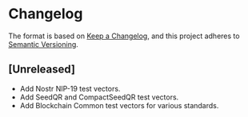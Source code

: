 <!--
SPDX-FileCopyrightText: © 2023 Foundation Devices, Inc. <hello@foundationdevices.com>
SPDX-License-Identifier: GPL-3.0-or-later
-->

# Changelog

The format is based on [Keep a Changelog](https://keepachangelog.com/en/1.0.0/),
and this project adheres to [Semantic Versioning](https://semver.org/spec/v2.0.0.html).

## [Unreleased]

- Add Nostr NIP-19 test vectors.
- Add SeedQR and CompactSeedQR test vectors.
- Add Blockchain Common test vectors for various standards.

